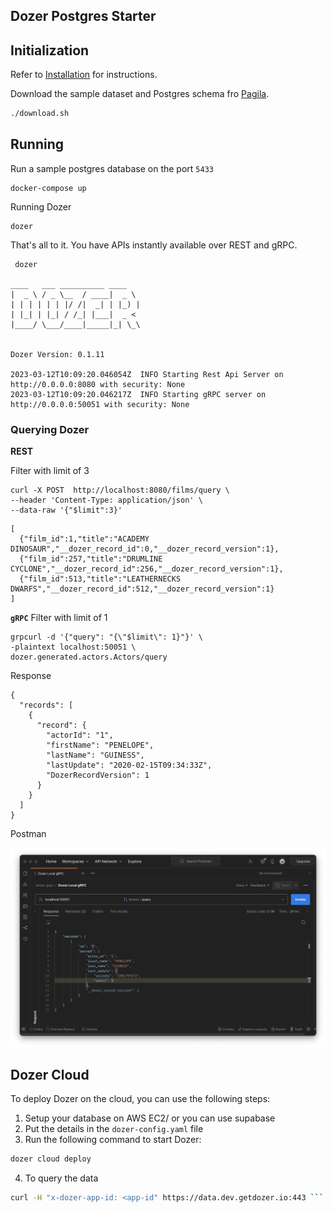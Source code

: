 ## Dozer Postgres Starter

## Initialization
Refer to [Installation](https://getdozer.io/docs/installation) for instructions.

Download the sample dataset and Postgres schema fro [Pagila](s://github.com/devrimgunduz/pagila).
```bash
./download.sh
```
## Running

Run a sample postgres database on the port `5433`
```
docker-compose up
```

Running Dozer
```
dozer
```

That's all to it. You have APIs instantly available over REST and gRPC.

```
 dozer

____   ___ __________ ____
|  _ \ / _ \__  / ____|  _ \
| | | | | | |/ /|  _| | |_) |
| |_| | |_| / /_| |___|  _ <
|____/ \___/____|_____|_| \_\


Dozer Version: 0.1.11

2023-03-12T10:09:20.046054Z  INFO Starting Rest Api Server on http://0.0.0.0:8080 with security: None
2023-03-12T10:09:20.046217Z  INFO Starting gRPC server on http://0.0.0.0:50051 with security: None
```


### Querying Dozer

**REST**

Filter with limit of 3
```
curl -X POST  http://localhost:8080/films/query \
--header 'Content-Type: application/json' \
--data-raw '{"$limit":3}'
```

```
[
  {"film_id":1,"title":"ACADEMY DINOSAUR","__dozer_record_id":0,"__dozer_record_version":1},
  {"film_id":257,"title":"DRUMLINE CYCLONE","__dozer_record_id":256,"__dozer_record_version":1},
  {"film_id":513,"title":"LEATHERNECKS DWARFS","__dozer_record_id":512,"__dozer_record_version":1}
]
```


**`gRPC`**
Filter with limit of 1
```
grpcurl -d '{"query": "{\"$limit\": 1}"}' \
-plaintext localhost:50051 \
dozer.generated.actors.Actors/query
```
Response
```
{
  "records": [
    {
      "record": {
        "actorId": "1",
        "firstName": "PENELOPE",
        "lastName": "GUINESS",
        "lastUpdate": "2020-02-15T09:34:33Z",
        "DozerRecordVersion": 1
      }
    }
  ]
}
```

Postman

![Postman Actor](./images/actor.png)


## Dozer Cloud

To deploy Dozer on the cloud, you can use the following steps:

1. Setup your database on AWS EC2/ or you can use supabase  
2. Put the details in the `dozer-config.yaml` file
3. Run the following command to start Dozer:

```bash
dozer cloud deploy
```

4. To query the data

```bash
curl -H "x-dozer-app-id: <app-id" https://data.dev.getdozer.io:443 ```